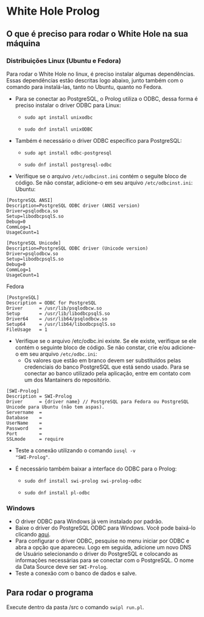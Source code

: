 # White Hole Prolog

## O que é preciso para rodar o White Hole na sua máquina

### Distribuições Linux (Ubuntu e Fedora)

Para rodar o White Hole no linux, é preciso instalar algumas dependências. Essas dependências estão descritas logo abaixo, junto também com o comando para instalá-las, tanto no Ubuntu, quanto no Fedora.

- Para se conectar ao PostgreSQL, o Prolog utiliza o ODBC, dessa forma é preciso instalar o driver ODBC para Linux:

  - <code>sudo apt install unixodbc</code>
  
  - <code>sudo dnf install unixODBC</code>
  
- Também é necessário o driver ODBC específico para PostgreSQL:

  - <code>sudo apt install odbc-postgresql</code>
  
  - <code>sudo dnf install postgresql-odbc</code>
  
- Verifique se o arquivo <code>/etc/odbcinst.ini</code> contém o seguite bloco de código. Se não constar, adicione-o em seu arquivo <code>/etc/odbcinst.ini</code>:
Ubuntu:
```
[PostgreSQL ANSI]
Description=PostgreSQL ODBC driver (ANSI version)
Driver=psqlodbca.so
Setup=libodbcpsqlS.so
Debug=0
CommLog=1
UsageCount=1

[PostgreSQL Unicode]
Description=PostgreSQL ODBC driver (Unicode version)
Driver=psqlodbcw.so
Setup=libodbcpsqlS.so
Debug=0
CommLog=1
UsageCount=1
```
Fedora
```  
[PostgreSQL]
Description	= ODBC for PostgreSQL
Driver		= /usr/lib/psqlodbcw.so
Setup		= /usr/lib/libodbcpsqlS.so
Driver64	= /usr/lib64/psqlodbcw.so
Setup64		= /usr/lib64/libodbcpsqlS.so
FileUsage	= 1
```
- Verifique se o arquivo /etc/odbc.ini existe. Se ele existe, verifique se ele contém o seguinte bloco de código. Se não constar, crie e/ou adicione-o em seu arquivo <code>/etc/odbc.ini</code>:
  - Os valores que estão em branco devem ser substituídos pelas credenciais do banco PostgreSQL que está sendo usado. Para se conectar ao banco utilizado pela aplicação, entre em contato com um dos Mantainers do repositório.
```
[SWI-Prolog]
Description = SWI-Prolog
Driver      = {driver name} // PostgreSQL para Fedora ou PostgreSQL Unicode para Ubuntu (não tem aspas).
Servername  = 
Database    = 
UserName    = 
Password    = 
Port        = 
SSLmode     = require
```
- Teste a conexão utilizando o comando <code>iusql -v "SWI-Prolog"</code>.

- É necessário também baixar a interface do ODBC para o Prolog:

  - <code>sudo dnf install swi-prolog swi-prolog-odbc</code>

  - <code>sudo dnf install pl-odbc</code>

### Windows

- O driver ODBC para Windows já vem instalado por padrão.
- Baixe o driver do PostgreSQL ODBC para Windows. Você pode baixá-lo clicando <a href="https://www.postgresql.org/ftp/odbc/versions/msi/" target="_blank">aqui</a>.
- Para configurar o driver ODBC, pesquise no menu iniciar por ODBC e abra a opção que apareceu. Logo em seguida, adicione um novo DNS de Usuário selecionando o driver do PostgreSQL e colocando as informações necessárias para se conectar com o PostgreSQL. O nome da Data Source deve ser <code>SWI-Prolog</code>.
- Teste a conexão com o banco de dados e salve.

## Para rodar o programa

Execute dentro da pasta /src o comando <code>swipl run.pl</code>.
